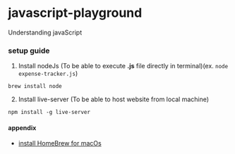 # javascript-playground
Understanding javaScript

### setup guide

1. Install nodeJs (To be able to execute **.js** file directly in terminal)(ex. ```node expense-tracker.js```)
```
brew install node
```

2. Install live-server (To be able to host website from local machine)
```
npm install -g live-server
```


#### appendix
* [install HomeBrew for macOs](https://brew.sh/)
